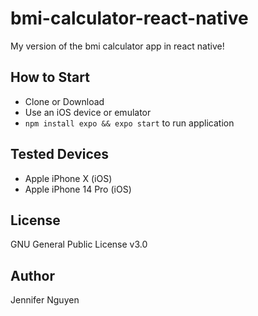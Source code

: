 # bmi-calculator-react-native
My version of the bmi calculator app in react native!

## How to Start
- Clone or Download
- Use an iOS device or emulator
- `npm install expo && expo start` to run application

## Tested Devices
- Apple iPhone X (iOS)
- Apple iPhone 14 Pro (iOS)

## License
GNU General Public License v3.0

## Author
Jennifer Nguyen